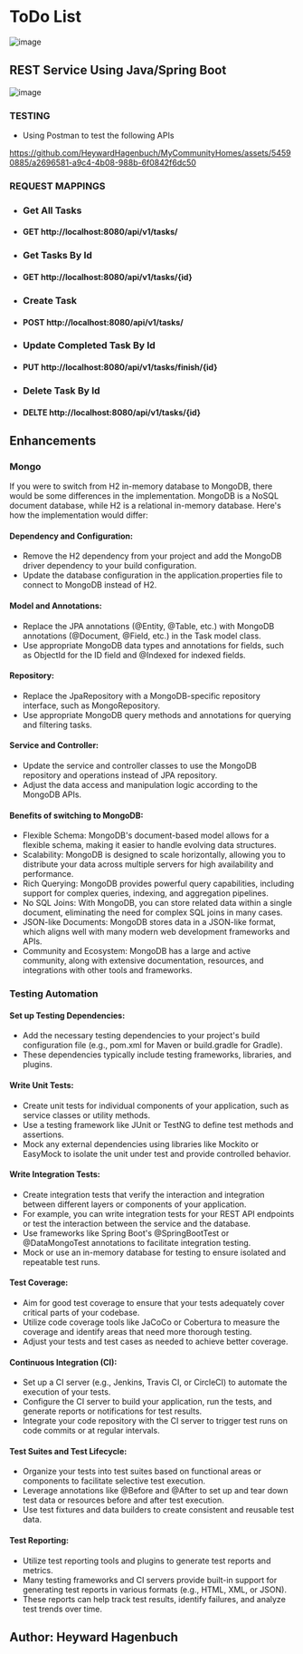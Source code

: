 # ToDo List
![image](https://github.com/HeywardHagenbuch/MyCommunityHomes/assets/54590885/7dc99f8c-fe87-4a84-92ee-29db8b9729ed)

## REST Service Using Java/Spring Boot
![image](https://github.com/HeywardHagenbuch/MyCommunityHomes/assets/54590885/ebdffba1-1669-4f84-9020-c25ad821d410)

### TESTING
- Using Postman to test the following APIs

https://github.com/HeywardHagenbuch/MyCommunityHomes/assets/54590885/a2696581-a9c4-4b08-988b-6f0842f6dc50

### REQUEST MAPPINGS
- ### Get All Tasks         
- #### GET http://localhost:8080/api/v1/tasks/
- ### Get Tasks By Id
- #### GET http://localhost:8080/api/v1/tasks/{id}
- ### Create Task
- #### POST http://localhost:8080/api/v1/tasks/
- ### Update Completed Task By Id
- #### PUT http://localhost:8080/api/v1/tasks/finish/{id}
- ### Delete Task By Id
- #### DELTE http://localhost:8080/api/v1/tasks/{id}

## Enhancements

### Mongo
If you were to switch from H2 in-memory database to MongoDB, there would be some differences in the implementation. MongoDB is a NoSQL document database, while H2 is a relational in-memory database. Here's how the implementation would differ:

#### Dependency and Configuration:
- Remove the H2 dependency from your project and add the MongoDB driver dependency to your build configuration.
- Update the database configuration in the application.properties file to connect to MongoDB instead of H2.

#### Model and Annotations:
- Replace the JPA annotations (@Entity, @Table, etc.) with MongoDB annotations (@Document, @Field, etc.) in the Task model class.
- Use appropriate MongoDB data types and annotations for fields, such as ObjectId for the ID field and @Indexed for indexed fields.

#### Repository:
- Replace the JpaRepository with a MongoDB-specific repository interface, such as MongoRepository.
- Use appropriate MongoDB query methods and annotations for querying and filtering tasks.

#### Service and Controller:
- Update the service and controller classes to use the MongoDB repository and operations instead of JPA repository.
- Adjust the data access and manipulation logic according to the MongoDB APIs.

#### Benefits of switching to MongoDB:
- Flexible Schema: MongoDB's document-based model allows for a flexible schema, making it easier to handle evolving data structures.
- Scalability: MongoDB is designed to scale horizontally, allowing you to distribute your data across multiple servers for high availability and performance.
- Rich Querying: MongoDB provides powerful query capabilities, including support for complex queries, indexing, and aggregation pipelines.
- No SQL Joins: With MongoDB, you can store related data within a single document, eliminating the need for complex SQL joins in many cases.
- JSON-like Documents: MongoDB stores data in a JSON-like format, which aligns well with many modern web development frameworks and APIs.
- Community and Ecosystem: MongoDB has a large and active community, along with extensive documentation, resources, and integrations with other tools and frameworks.

### Testing Automation

#### Set up Testing Dependencies: 
- Add the necessary testing dependencies to your project's build configuration file (e.g., pom.xml for Maven or build.gradle for Gradle). 
- These dependencies typically include testing frameworks, libraries, and plugins.

#### Write Unit Tests: 
- Create unit tests for individual components of your application, such as service classes or utility methods. 
- Use a testing framework like JUnit or TestNG to define test methods and assertions. 
- Mock any external dependencies using libraries like Mockito or EasyMock to isolate the unit under test and provide controlled behavior.

#### Write Integration Tests: 
- Create integration tests that verify the interaction and integration between different layers or components of your application. 
- For example, you can write integration tests for your REST API endpoints or test the interaction between the service and the database. 
- Use frameworks like Spring Boot's @SpringBootTest or @DataMongoTest annotations to facilitate integration testing. 
- Mock or use an in-memory database for testing to ensure isolated and repeatable test runs.

#### Test Coverage: 
- Aim for good test coverage to ensure that your tests adequately cover critical parts of your codebase. 
- Utilize code coverage tools like JaCoCo or Cobertura to measure the coverage and identify areas that need more thorough testing. 
- Adjust your tests and test cases as needed to achieve better coverage.

#### Continuous Integration (CI): 
- Set up a CI server (e.g., Jenkins, Travis CI, or CircleCI) to automate the execution of your tests. 
- Configure the CI server to build your application, run the tests, and generate reports or notifications for test results. 
- Integrate your code repository with the CI server to trigger test runs on code commits or at regular intervals.

#### Test Suites and Test Lifecycle: 
- Organize your tests into test suites based on functional areas or components to facilitate selective test execution. 
- Leverage annotations like @Before and @After to set up and tear down test data or resources before and after test execution. 
- Use test fixtures and data builders to create consistent and reusable test data.

#### Test Reporting: 
- Utilize test reporting tools and plugins to generate test reports and metrics. 
- Many testing frameworks and CI servers provide built-in support for generating test reports in various formats (e.g., HTML, XML, or JSON). 
- These reports can help track test results, identify failures, and analyze test trends over time.

## Author: Heyward Hagenbuch
